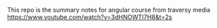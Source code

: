 This repo is the summary notes for angular course from traversy media
https://www.youtube.com/watch?v=3dHNOWTI7H8&t=2s
